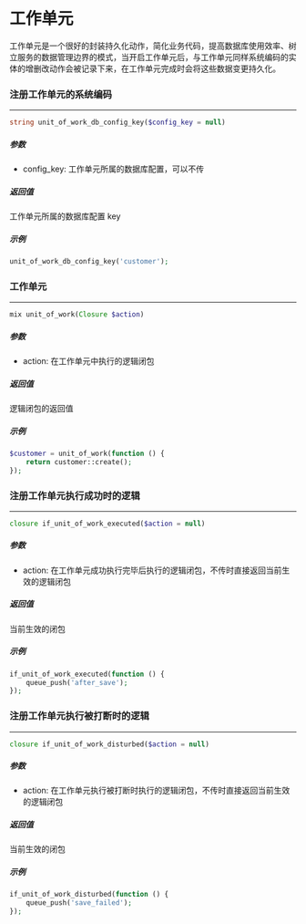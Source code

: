 # 工作单元

工作单元是一个很好的封装持久化动作，简化业务代码，提高数据库使用效率、树立服务的数据管理边界的模式，当开启工作单元后，与工作单元同样系统编码的实体的增删改动作会被记录下来，在工作单元完成时会将这些数据变更持久化。






### 注册工作单元的系统编码
----
```php
string unit_of_work_db_config_key($config_key = null)
```
##### 参数
- config_key:
    工作单元所属的数据库配置，可以不传

##### 返回值
工作单元所属的数据库配置 key

##### 示例
```php
unit_of_work_db_config_key('customer');
```











### 工作单元
----
```php
mix unit_of_work(Closure $action)
```
##### 参数
- action:
    在工作单元中执行的逻辑闭包

##### 返回值
逻辑闭包的返回值

##### 示例
```php
$customer = unit_of_work(function () {
    return customer::create();
});
```










### 注册工作单元执行成功时的逻辑
----
```php
closure if_unit_of_work_executed($action = null)
```
##### 参数
- action:
    在工作单元成功执行完毕后执行的逻辑闭包，不传时直接返回当前生效的逻辑闭包


##### 返回值
当前生效的闭包

##### 示例
```php
if_unit_of_work_executed(function () {
    queue_push('after_save');
});
```











### 注册工作单元执行被打断时的逻辑
----
```php
closure if_unit_of_work_disturbed($action = null)
```
##### 参数
- action:
    在工作单元执行被打断时执行的逻辑闭包，不传时直接返回当前生效的逻辑闭包

##### 返回值
当前生效的闭包

##### 示例
```php
if_unit_of_work_disturbed(function () {
    queue_push('save_failed');
});
```

